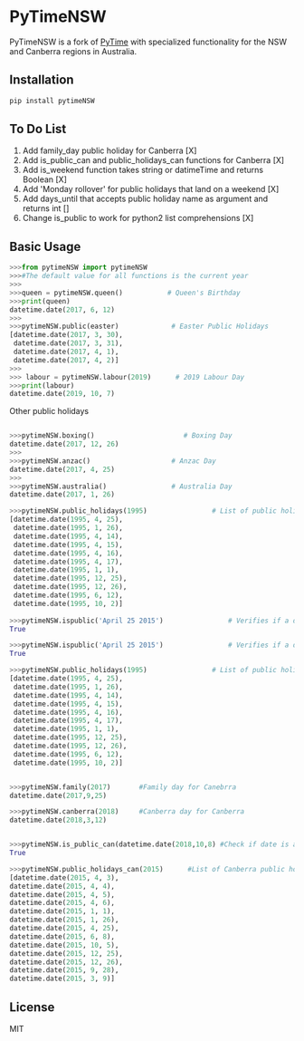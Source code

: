 # PyTimeNSW

PyTimeNSW is a fork of [PyTime](https://github.com/shnode/PyTime) with specialized functionality for the NSW and Canberra regions in Australia. 

## Installation
```python
pip install pytimeNSW
```

## To Do List
1. Add family_day public holiday for Canberra [X]
2. Add is_public_can and public_holidays_can functions for Canberra [X]
3. Add is_weekend function takes string or datimeTime and returns Boolean [X]
4. Add 'Monday rollover' for public holidays that land on a weekend [X]
5. Add days_until that accepts public holiday name as argument and returns int []
6. Change is_public to work for python2 list comprehensions [X]

## Basic Usage

```python
>>>from pytimeNSW import pytimeNSW
>>>#The default value for all functions is the current year
>>>
>>>queen = pytimeNSW.queen()           # Queen's Birthday
>>>print(queen)
datetime.date(2017, 6, 12)
>>>
>>>pytimeNSW.public(easter)             # Easter Public Holidays
[datetime.date(2017, 3, 30),
 datetime.date(2017, 3, 31),
 datetime.date(2017, 4, 1),
 datetime.date(2017, 4, 2)]
>>>
>>> labour = pytimeNSW.labour(2019)      # 2019 Labour Day
>>>print(labour)
datetime.date(2019, 10, 7)
```

Other public holidays
```python

>>>pytimeNSW.boxing()                      # Boxing Day
datetime.date(2017, 12, 26)
>>>
>>>pytimeNSW.anzac()                    # Anzac Day
datetime.date(2017, 4, 25)
>>>
>>>pytimeNSW.australia()                # Australia Day
datetime.date(2017, 1, 26)

>>>pytimeNSW.public_holidays(1995)                # List of public holidays in given year
[datetime.date(1995, 4, 25),
 datetime.date(1995, 1, 26),
 datetime.date(1995, 4, 14),
 datetime.date(1995, 4, 15),
 datetime.date(1995, 4, 16),
 datetime.date(1995, 4, 17),
 datetime.date(1995, 1, 1),
 datetime.date(1995, 12, 25),
 datetime.date(1995, 12, 26),
 datetime.date(1995, 6, 12),
 datetime.date(1995, 10, 2)]
 
>>>pytimeNSW.ispublic('April 25 2015')                # Verifies if a date is a public holiday
True

>>>pytimeNSW.ispublic('April 25 2015')                # Verifies if a date is a public holiday
True

>>>pytimeNSW.public_holidays(1995)                # List of public holidays in given year
[datetime.date(1995, 4, 25),
 datetime.date(1995, 1, 26),
 datetime.date(1995, 4, 14),
 datetime.date(1995, 4, 15),
 datetime.date(1995, 4, 16),
 datetime.date(1995, 4, 17),
 datetime.date(1995, 1, 1),
 datetime.date(1995, 12, 25),
 datetime.date(1995, 12, 26),
 datetime.date(1995, 6, 12),
 datetime.date(1995, 10, 2)]


>>>pytimeNSW.family(2017) 		#Family day for Canebrra
datetime.date(2017,9,25)

>>>pytimeNSW.canberra(2018)		#Canberra day for Canberra
datetime.date(2018,3,12)


>>>pytimeNSW.is_public_can(datetime.date(2018,10,8) #Check if date is a public holiday in Canberra
True

>>>pytimeNSW.public_holidays_can(2015) 		#List of Canberra public holidays in given year
[datetime.date(2015, 4, 3), 
datetime.date(2015, 4, 4), 
datetime.date(2015, 4, 5), 
datetime.date(2015, 4, 6), 
datetime.date(2015, 1, 1), 
datetime.date(2015, 1, 26), 
datetime.date(2015, 4, 25), 
datetime.date(2015, 6, 8), 
datetime.date(2015, 10, 5), 
datetime.date(2015, 12, 25), 
datetime.date(2015, 12, 26), 
datetime.date(2015, 9, 28), 
datetime.date(2015, 3, 9)]


```


## License

MIT


